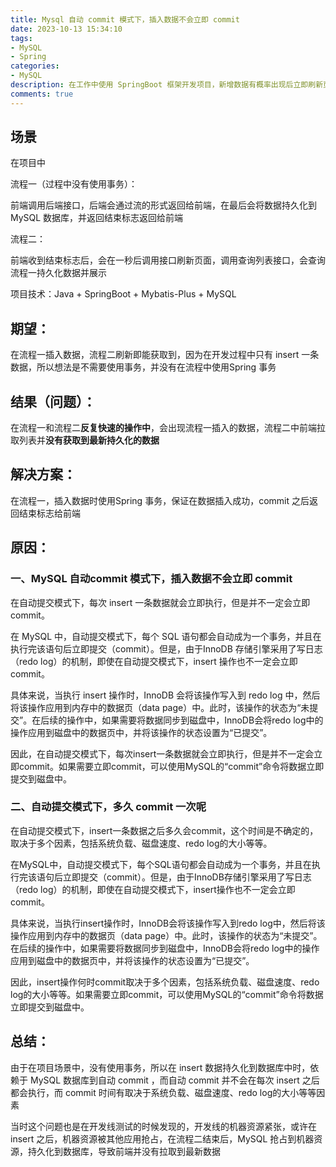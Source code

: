 ```yaml
---
title: Mysql 自动 commit 模式下，插入数据不会立即 commit
date: 2023-10-13 15:34:10
tags:
- MySQL
- Spring
categories:
- MySQL
description: 在工作中使用 SpringBoot 框架开发项目，新增数据有概率出现后立即刷新页面，没有获取到最新插入的数据，第二次刷新才获取到最新数据的问题记录学习
comments: true
---
```


## 场景

在项目中

流程一（过程中没有使用事务）：

前端调用后端接口，后端会通过流的形式返回给前端，在最后会将数据持久化到 MySQL 数据库，并返回结束标志返回给前端

流程二：

前端收到结束标志后，会在一秒后调用接口刷新页面，调用查询列表接口，会查询流程一持久化数据并展示

项目技术：Java + SpringBoot + Mybatis-Plus + MySQL



## 期望：

在流程一插入数据，流程二刷新即能获取到，因为在开发过程中只有 insert 一条数据，所以想法是不需要使用事务，并没有在流程中使用Spring 事务



## 结果（问题）：

在流程一和流程二**反复快速的操作中**，会出现流程一插入的数据，流程二中前端拉取列表并**没有获取到最新持久化的数据**



## 解决方案：

在流程一，插入数据时使用Spring 事务，保证在数据插入成功，commit 之后返回结束标志给前端



## 原因：

### 一、MySQL 自动commit 模式下，插入数据不会立即 commit

在自动提交模式下，每次 insert 一条数据就会立即执行，但是并不一定会立即 commit。

在 MySQL 中，自动提交模式下，每个 SQL 语句都会自动成为一个事务，并且在执行完该语句后立即提交（commit）。但是，由于InnoDB 存储引擎采用了写日志（redo log）的机制，即使在自动提交模式下，insert 操作也不一定会立即 commit。

具体来说，当执行 insert 操作时，InnoDB 会将该操作写入到 redo log 中，然后将该操作应用到内存中的数据页（data page）中。此时，该操作的状态为“未提交”。在后续的操作中，如果需要将数据同步到磁盘中，InnoDB会将redo log中的操作应用到磁盘中的数据页中，并将该操作的状态设置为“已提交”。

因此，在自动提交模式下，每次insert一条数据就会立即执行，但是并不一定会立即commit。如果需要立即commit，可以使用MySQL的“commit”命令将数据立即提交到磁盘中。

### 二、自动提交模式下，多久 commit 一次呢

在自动提交模式下，insert一条数据之后多久会commit，这个时间是不确定的，取决于多个因素，包括系统负载、磁盘速度、redo log的大小等等。

在MySQL中，自动提交模式下，每个SQL语句都会自动成为一个事务，并且在执行完该语句后立即提交（commit）。但是，由于InnoDB存储引擎采用了写日志（redo log）的机制，即使在自动提交模式下，insert操作也不一定会立即commit。

具体来说，当执行insert操作时，InnoDB会将该操作写入到redo log中，然后将该操作应用到内存中的数据页（data page）中。此时，该操作的状态为“未提交”。在后续的操作中，如果需要将数据同步到磁盘中，InnoDB会将redo log中的操作应用到磁盘中的数据页中，并将该操作的状态设置为“已提交”。

因此，insert操作何时commit取决于多个因素，包括系统负载、磁盘速度、redo log的大小等等。如果需要立即commit，可以使用MySQL的“commit”命令将数据立即提交到磁盘中。



## 总结：

由于在项目场景中，没有使用事务，所以在 insert 数据持久化到数据库中时，依赖于 MySQL 数据库到自动 commit ，而自动 commit 并不会在每次 insert 之后都会执行，而 commit 时间有取决于系统负载、磁盘速度、redo log的大小等等因素

当时这个问题也是在开发线测试的时候发现的，开发线的机器资源紧张，或许在 insert 之后，机器资源被其他应用抢占，在流程二结束后，MySQL 抢占到机器资源，持久化到数据库，导致前端并没有拉取到最新数据